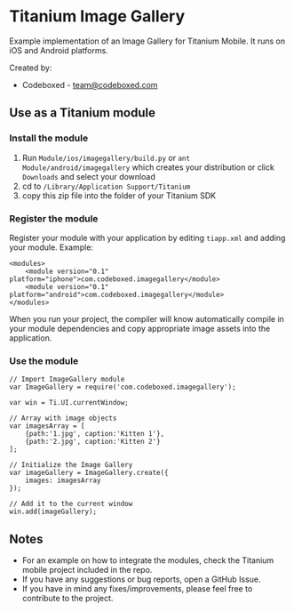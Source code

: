 # Titanium Image Gallery

Example implementation of an Image Gallery for Titanium Mobile. It runs on iOS and Android platforms.

Created by:

* Codeboxed - <team@codeboxed.com>

## Use as a Titanium module

### Install the module

1. Run `Module/ios/imagegallery/build.py` or `ant Module/android/imagegallery` which creates your distribution or click `Downloads` and select your download
2. cd to `/Library/Application Support/Titanium`
3. copy this zip file into the folder of your Titanium SDK

### Register the module

Register your module with your application by editing `tiapp.xml` and adding your module.
Example:

	<modules>
		<module version="0.1" platform="iphone">com.codeboxed.imagegallery</module>
		<module version="0.1" platform="android">com.codeboxed.imagegallery</module>
	</modules>

When you run your project, the compiler will know automatically compile in your module
dependencies and copy appropriate image assets into the application.

### Use the module

	// Import ImageGallery module
	var ImageGallery = require('com.codeboxed.imagegallery');
	
	var win = Ti.UI.currentWindow;
	
	// Array with image objects
	var imagesArray = [
		{path:'1.jpg', caption:'Kitten 1'},
		{path:'2.jpg', caption:'Kitten 2'}
	];

	// Initialize the Image Gallery
	var imageGallery = ImageGallery.create({
		images: imagesArray
	});

	// Add it to the current window
	win.add(imageGallery);

## Notes
* For an example on how to integrate the modules, check the Titanium mobile project included in the repo.
* If you have any suggestions or bug reports, open a GitHub Issue.
* If you have in mind any fixes/improvements, please feel free to contribute to the project.